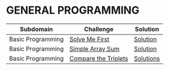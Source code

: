 # GENERAL PROGRAMMING
| Subdomain | Challenge  | Solution |
| ------------- | ------------- | ------------- |
| Basic Programming | [Solve Me First](https://www.hackerrank.com/challenges/solve-me-first/problem) | [Solution](https://github.com/AstroAnasTariq/HackerRank/blob/main/src/main/kotlin/p1_Solve_Me_First/Solution1.kt) |
| Basic Programming | [Simple Array Sum](https://www.hackerrank.com/challenges/simple-array-sum/problem)  | [Solution](https://github.com/AstroAnasTariq/HackerRank/blob/main/src/main/kotlin/p2_Simple_Array_Sum/Solution1.kt)  |
| Basic Programming | [Compare the Triplets](https://www.hackerrank.com/challenges/compare-the-triplets/problem)  | [Solutions](https://github.com/AstroAnasTariq/HackerRank/tree/main/src/main/kotlin/p3_Compare_the_Triplets)  |
